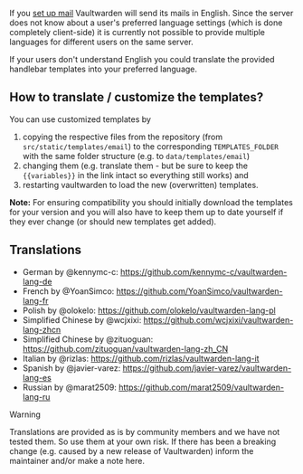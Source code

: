 If you [set up mail](https://github.com/dani-garcia/vaultwarden/wiki/SMTP-Configuration) Vaultwarden will send its mails in English. Since the server does not know about a user's preferred language settings (which is done completely client-side) it is currently not possible to provide multiple languages for different users on the same server. 

If your users don't understand English you could translate the provided handlebar templates into your preferred language.

## How to translate / customize the templates?

You can use customized templates by

1. copying the respective files from the repository (from `src/static/templates/email`) to the corresponding `TEMPLATES_FOLDER` with the same folder structure (e.g. to `data/templates/email`)
2. changing them (e.g. translate them - but be sure to keep the `{{variables}}` in the link intact so everything still works) and
3. restarting vaultwarden to load the new (overwritten) templates.

**Note:** For ensuring compatibility you should initially download the templates for your version and you will also have to keep them up to date yourself if they ever change (or should new templates get added).

## Translations

* German by @kennymc-c: https://github.com/kennymc-c/vaultwarden-lang-de
* French by @YoanSimco: https://github.com/YoanSimco/vaultwarden-lang-fr
* Polish by @olokelo: https://github.com/olokelo/vaultwarden-lang-pl
* Simplified Chinese by @wcjxixi: https://github.com/wcjxixi/vaultwarden-lang-zhcn
* Simplified Chinese by @zituoguan: https://github.com/zituoguan/vaultwarden-lang-zh_CN
* Italian by @rizlas: https://github.com/rizlas/vaultwarden-lang-it
* Spanish by @javier-varez: https://github.com/javier-varez/vaultwarden-lang-es
* Russian by @marat2509: https://github.com/marat2509/vaultwarden-lang-ru

> [!WARNING]
> Translations are provided as is by community members and we have not tested them. So use them at your own risk. If there has been a breaking change (e.g. caused by a new release of Vaultwarden) inform the maintainer and/or make a note here.